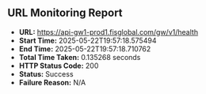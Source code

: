 ## URL Monitoring Report

- **URL:** https://api-gw1-prod1.fisglobal.com/gw/v1/health
- **Start Time:** 2025-05-22T19:57:18.575494
- **End Time:** 2025-05-22T19:57:18.710762
- **Total Time Taken:** 0.135268 seconds
- **HTTP Status Code:** 200
- **Status:** Success
- **Failure Reason:** N/A
